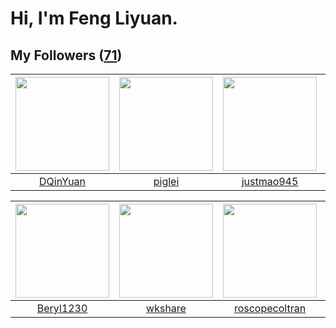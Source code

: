 # Hi, I'm Feng Liyuan.

## My Followers ([71](https://github.com/SunRunAway?tab=followers))

| <img src="https://avatars1.githubusercontent.com/u/23725000?v=4" width="150" height="150" /> | <img src="https://avatars1.githubusercontent.com/u/731266?v=4" width="150" height="150" /> | <img src="https://avatars3.githubusercontent.com/u/619331?v=4" width="150" height="150" /> | <img src="https://avatars0.githubusercontent.com/u/1814146?v=4" width="150" height="150" /> |
| :------------------------------------------------------------------------------------------: | :----------------------------------------------------------------------------------------: | :----------------------------------------------------------------------------------------: | :-----------------------------------------------------------------------------------------: |
|                            [DQinYuan](https://github.com/DQinYuan)                           |                             [piglei](https://github.com/piglei)                            |                         [justmao945](https://github.com/justmao945)                        |                            [rwifeng](https://github.com/rwifeng)                            |

| <img src="https://avatars2.githubusercontent.com/u/23115833?v=4" width="150" height="150" /> | <img src="https://avatars2.githubusercontent.com/u/2918384?v=4" width="150" height="150" /> | <img src="https://avatars1.githubusercontent.com/u/24416962?v=4" width="150" height="150" /> | <img src="https://avatars0.githubusercontent.com/u/1449133?v=4" width="150" height="150" /> |
| :------------------------------------------------------------------------------------------: | :-----------------------------------------------------------------------------------------: | :------------------------------------------------------------------------------------------: | :-----------------------------------------------------------------------------------------: |
|                           [Beryl1230](https://github.com/Beryl1230)                          |                            [wkshare](https://github.com/wkshare)                            |                      [roscopecoltran](https://github.com/roscopecoltran)                     |                             [ma6174](https://github.com/ma6174)                             |